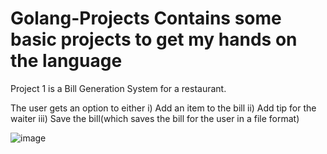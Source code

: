# Golang-Projects Contains some basic projects to get my hands on the language
Project 1 is a Bill Generation System for a restaurant. 

The user gets an option to either 
i) Add an item to the bill
ii) Add tip for the waiter
iii) Save the bill(which saves the bill for the user in a file format)

![image](https://user-images.githubusercontent.com/68556660/172454775-8d54f3a0-e8cf-4294-83df-fc5845435722.png)
